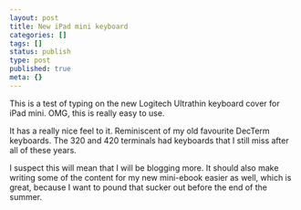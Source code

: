 ```yaml
---
layout: post
title: New iPad mini keyboard
categories: []
tags: []
status: publish
type: post
published: true
meta: {}
---
```


This is a test of typing on the new Logitech Ultrathin keyboard cover for iPad mini.  OMG, this is really easy to use.

It has a really nice feel to it. Reminiscent of my old favourite DecTerm keyboards.  The 320 and 420 terminals had keyboards that I still miss after all of these years.

I suspect this will mean that I will be blogging more. It should also make writing some of the content for my new mini-ebook easier as well, which is great, because I want to pound that sucker out before the end of the summer.
